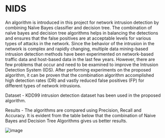 # NIDS

  An algorithm is introduced in this project for network intrusion detection by combining Naïve Bayes classifier and decision tree. The combination of naïve bayes and decision tree algorithms helps in balancing the detections and ensures that the false positives are at acceptable levels for various types of attacks in the network. Since the behavior of the intrusion in the network is complex and rapidly changing, multiple data mining-based intrusion detection methods have been experimented on network-based traffic data and host-based data in the last few years. However, there are few problems that occur and need to be examined to improve the Intrusion Detection System (IDS). After performing experiments on the proposed algorithm, it can be proven that the combination algorithm accomplished high detection rates (DR) and vastly reduced false positives (FP) for different types of network intrusions.


Dataset -
KDD99 intrusion detection dataset has been used in the proposed algorithm. 

Results - The algorithms are compared using Precision, Recall and Accuracy. 
It is evident from the table below that the combination of Naive Bayes and Decision Tree Algorithms gives us better results.

![image](https://user-images.githubusercontent.com/55597996/117409100-a67e0880-aec5-11eb-8d41-448e3c9e51c5.png)
